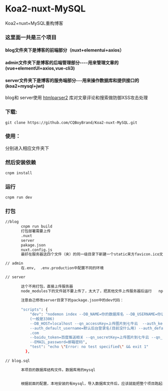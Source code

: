 # Koa2-nuxt-MySQL
Koa2+nuxt+MySQL重构博客


### 这里面一共是三个项目
 #### blog文件夹下是博客的前端部分（nuxt+elementui+axios）
 #### admin文件夹下是博客的后端管理部分----用来管理文章的(vue+elementUI+axios,vue-cli3)
 #### server文件夹下是博客的服务端部分---用来操作数据库和提供接口的(koa2+mysql+jwt)
 
 blog和 server使用 [htmlparser2](https://github.com/fb55/htmlparser2) 库对文章评论和搜索做防御XSS攻击处理

 ### 下载:
 ```markdown
git clone https://github.com/CQBoyBrand/Koa2-nuxt-MySQL.git
```
 ### 使用：
 分别进入相应文件夹下
 
 ### 然后安装依赖
 ```bash
 cnpm install

 ```
 ### 运行
  ```bash
  cnpm run dev

  ```
 ### 打包
 ```bash
//blog
        cnpm run build
        打包部署需要上传
        .nuxt
        server
        pakage.json
        nuxt.config.js
        最好在服务器这四个文件（夹）的同一级目录下新建一个static来方favicon.ico文件，有不然这个图片显示不出来

// admin
        在.env,  .env.production中配置不同的环境

// server
    
        这个不用打包，直接上传服务器
        node_modules下的文件就不要上传了，太大了，把其他文件上传服务器后运行   npm install 就好了
        
        注意自己修改server目录下的package.json中的dev代码：
        
        "scripts": {
            "dev": "nodemon index --DB_NAME=你的数据库名 --DB_USERNAME=你访问数据库的用户(如root) --DB_PASSWORD=访问数据库的密码 --DB_PORT=数据库端口
            (一般是3306) 
            --DB_HOST=localhost --qn_accessKey=上传图片到七牛云  --auth_key=上传图片到七牛云 --pwd_salt=你自定义的加密的加盐 
            --auth_default_username=默认后台登录名(目前没什么用) --auth_default_password=默认后台登录密码(目前没什么用) --baidu_site=www.brandhuang
            .com 
            --baidu_token=百度推送相关 --qn_secretKey=上传图片到七牛云 --qn_bucket=上传图片到七牛云 --EMAIL_account=评论回复邮箱 
            --EMAIL_password=邮箱密码",
            "test": "echo \"Error: no test specified\" && exit 1"
          },
          
// blog.sql

        本项目的数据库结构文件。数据库用的mysql
        
        
        根据前面的配置，本地安装的有mysql，导入数据库文件后，应该就能把整个项目跑起来了
        
 
```
